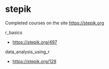 # stepik
Completed courses on the site https://stepik.org

r_basics
- https://stepik.org/497

data_analysis_using_r
- https://stepik.org/129

